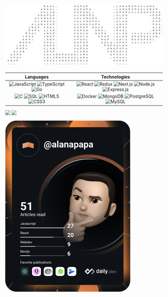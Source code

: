 [![](./alnplogo.png)](https://www.alnp.pw/)


###

|   Languages  |  Technologies    |
| :------------: |:---------------:|
![JavaScript](https://img.shields.io/badge/-JavaScript-2F353F?&logo=JavaScript) ![TypeScript](https://img.shields.io/badge/-TypeScript-2F353F?&logo=TypeScript) ![Go](https://img.shields.io/badge/-Go-2F353F?&logo=Go) | ![React](https://img.shields.io/badge/-React-2F353F?&logo=React) ![Redux](https://img.shields.io/badge/-Redux-2F353F?&logo=Redux) ![Next.js](https://img.shields.io/badge/-Next-2F353F?&logo=NEXT.JS) ![Node.js](https://img.shields.io/badge/-Node-2F353F?&logo=node.js) ![Express.js](https://img.shields.io/badge/-Express-2F353F?&logo=Express)
![C](https://img.shields.io/badge/-C-2F353F?&logo=C) ![SQL](https://img.shields.io/badge/-SQL-2F353F?&logo=MySQL) ![HTML5](https://img.shields.io/badge/-HTML5-2F353F?&logo=HTML5) ![CSS3](https://img.shields.io/badge/-CSS3-2F353F?&logo=CSS3) | ![Docker](https://img.shields.io/badge/-Docker-2F353F?&logo=Docker) ![MongoDB](https://img.shields.io/badge/-MongoDB-2F353F?&logo=MongoDB) ![PostgreSQL](https://img.shields.io/badge/-PostgreSQL-2F353F?&logo=PostgreSQL) ![MySQL](https://img.shields.io/badge/-MySQL-2F353F?&logo=MySQL)


<p>
<a>
<img height="100px" src="https://github-readme-stats.vercel.app/api/top-langs/?username=alanapapa&width=100&hide=html&hide_title=true&hide_border=true&layout=compact&langs_count=6&exclude_repo=comp426,Redventures-Movie-Quotes&theme=nord" />
<img height="100px" src="https://github-readme-stats.vercel.app/api?username=alanapapa&width=100%&hide_title=true&hide_border=true&show_icons=true&include_all_commits=true&count_private=true&line_height=21&theme=nord" /></a>
</p>


<a href="https://www.alnp.pw/" target="_blank"><img src="https://github.com/alanapapa/alanapapa/blob/master/devcard.svg" width="400" alt="Berik's Dev Card"/></a>